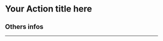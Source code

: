 # Your Action title here
## Others infos

<!-- start branding -->
<!-- end branding -->
<!-- start title -->
<!-- end title -->
<!-- start badges -->
<!-- end badges -->
---

</div>
<!-- start description -->
<!-- end description -->
<!-- start contents -->
<!-- end contents -->
<!-- start usage -->
<!-- end usage -->
<!-- start inputs -->
<!-- end inputs -->
<!-- start outputs -->
<!-- end outputs -->
<!-- start [.github/ghadocs/examples/] -->
<!-- end [.github/ghadocs/examples/] -->
